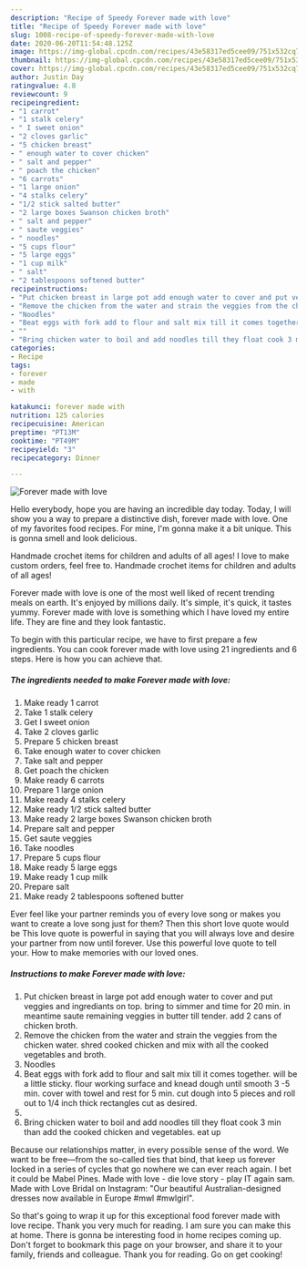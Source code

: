 ```yaml
---
description: "Recipe of Speedy Forever made with love"
title: "Recipe of Speedy Forever made with love"
slug: 1008-recipe-of-speedy-forever-made-with-love
date: 2020-06-20T11:54:48.125Z
image: https://img-global.cpcdn.com/recipes/43e58317ed5cee09/751x532cq70/forever-made-with-love-recipe-main-photo.jpg
thumbnail: https://img-global.cpcdn.com/recipes/43e58317ed5cee09/751x532cq70/forever-made-with-love-recipe-main-photo.jpg
cover: https://img-global.cpcdn.com/recipes/43e58317ed5cee09/751x532cq70/forever-made-with-love-recipe-main-photo.jpg
author: Justin Day
ratingvalue: 4.8
reviewcount: 9
recipeingredient:
- "1 carrot"
- "1 stalk celery"
- " I sweet onion"
- "2 cloves garlic"
- "5 chicken breast"
- " enough water to cover chicken"
- " salt and pepper"
- " poach the chicken"
- "6 carrots"
- "1 large onion"
- "4 stalks celery"
- "1/2 stick salted butter"
- "2 large boxes Swanson chicken broth"
- " salt and pepper"
- " saute veggies"
- " noodles"
- "5 cups flour"
- "5 large eggs"
- "1 cup milk"
- " salt"
- "2 tablespoons softened butter"
recipeinstructions:
- "Put chicken breast in large pot add enough water to cover and put veggies and ingrediants on top. bring to simmer and time for 20 min. in meantime saute remaining veggies in butter till tender. add 2 cans of chicken broth."
- "Remove the chicken from the water and strain the veggies from the chicken water. shred cooked chicken and mix with all the cooked vegetables and broth."
- "Noodles"
- "Beat eggs with fork add to flour and salt mix till it comes together. will be a little sticky. flour working surface and knead dough until smooth 3 -5 min. cover with towel and rest for 5 min. cut dough into 5 pieces and roll out to 1/4 inch thick rectangles cut as desired."
- ""
- "Bring chicken water to boil and add noodles till they float cook 3 min than add the cooked chicken and vegetables. eat up"
categories:
- Recipe
tags:
- forever
- made
- with

katakunci: forever made with 
nutrition: 125 calories
recipecuisine: American
preptime: "PT13M"
cooktime: "PT49M"
recipeyield: "3"
recipecategory: Dinner

---
```



![Forever made with love](https://img-global.cpcdn.com/recipes/43e58317ed5cee09/751x532cq70/forever-made-with-love-recipe-main-photo.jpg)

Hello everybody, hope you are having an incredible day today. Today, I will show you a way to prepare a distinctive dish, forever made with love. One of my favorites food recipes. For mine, I'm gonna make it a bit unique. This is gonna smell and look delicious.

Handmade crochet items for children and adults of all ages! I love to make custom orders, feel free to. Handmade crochet items for children and adults of all ages!

Forever made with love is one of the most well liked of recent trending meals on earth. It's enjoyed by millions daily. It's simple, it's quick, it tastes yummy. Forever made with love is something which I have loved my entire life. They are fine and they look fantastic.


To begin with this particular recipe, we have to first prepare a few ingredients. You can cook forever made with love using 21 ingredients and 6 steps. Here is how you can achieve that.

<!--inarticleads1-->

##### The ingredients needed to make Forever made with love:

1. Make ready 1 carrot
1. Take 1 stalk celery
1. Get  I sweet onion
1. Take 2 cloves garlic
1. Prepare 5 chicken breast
1. Take  enough water to cover chicken
1. Take  salt and pepper
1. Get  poach the chicken
1. Make ready 6 carrots
1. Prepare 1 large onion
1. Make ready 4 stalks celery
1. Make ready 1/2 stick salted butter
1. Make ready 2 large boxes Swanson chicken broth
1. Prepare  salt and pepper
1. Get  saute veggies
1. Take  noodles
1. Prepare 5 cups flour
1. Make ready 5 large eggs
1. Make ready 1 cup milk
1. Prepare  salt
1. Make ready 2 tablespoons softened butter


Ever feel like your partner reminds you of every love song or makes you want to create a love song just for them? Then this short love quote would be This love quote is powerful in saying that you will always love and desire your partner from now until forever. Use this powerful love quote to tell your. How to make memories with our loved ones. 

<!--inarticleads2-->

##### Instructions to make Forever made with love:

1. Put chicken breast in large pot add enough water to cover and put veggies and ingrediants on top. bring to simmer and time for 20 min. in meantime saute remaining veggies in butter till tender. add 2 cans of chicken broth.
1. Remove the chicken from the water and strain the veggies from the chicken water. shred cooked chicken and mix with all the cooked vegetables and broth.
1. Noodles
1. Beat eggs with fork add to flour and salt mix till it comes together. will be a little sticky. flour working surface and knead dough until smooth 3 -5 min. cover with towel and rest for 5 min. cut dough into 5 pieces and roll out to 1/4 inch thick rectangles cut as desired.
1. 
1. Bring chicken water to boil and add noodles till they float cook 3 min than add the cooked chicken and vegetables. eat up


Because our relationships matter, in every possible sense of the word. We want to be free—from the so-called ties that bind, that keep us forever locked in a series of cycles that go nowhere we can ever reach again. I bet it could be Mabel Pines. Made with love - die love story - play IT again sam. Made with Love Bridal on Instagram: &#34;Our beautiful Australian-designed dresses now available in Europe #mwl #mwlgirl&#34;. 

So that's going to wrap it up for this exceptional food forever made with love recipe. Thank you very much for reading. I am sure you can make this at home. There is gonna be interesting food in home recipes coming up. Don't forget to bookmark this page on your browser, and share it to your family, friends and colleague. Thank you for reading. Go on get cooking!
